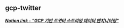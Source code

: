 ## gcp-twitter

***[Notion link - "GCP 기반 트위터 스트리밍 데이터 엔지니어링"](https://www.notion.so/GCP-5fb083cae81a4c8d8fab5f200f93c940, "to_Notion")***
